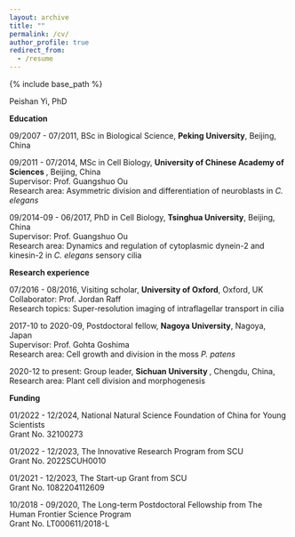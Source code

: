 ```yaml
---
layout: archive
title: ""
permalink: /cv/
author_profile: true
redirect_from:
  - /resume
---
```


{% include base_path %}

Peishan Yi, PhD

<b>Education</b>

09/2007 - 07/2011, BSc in Biological Science, <b>Peking University</b>, Beijing, China

09/2011 - 07/2014, MSc in Cell Biology, <b>University of Chinese Academy of Sciences </b>, Beijing, China <br>
  Supervisor: Prof. Guangshuo Ou <br>
  Research area: Asymmetric division and differentiation of neuroblasts in <I>C. elegans</i>

09/2014-09 - 06/2017, PhD in Cell Biology, <b>Tsinghua University</b>, Beijing, China <br>
  Supervisor: Prof. Guangshuo Ou <br>
  Research area: Dynamics and regulation of cytoplasmic dynein-2 and kinesin-2 in <I>C. elegans</i> sensory cilia

<b>Research experience</b>

07/2016 - 08/2016, Visiting scholar, <b>University of Oxford</b>, Oxford, UK <br>
  Collaborator: Prof. Jordan Raff <br>
  Research topics: Super-resolution imaging of intraflagellar transport in cilia

2017-10 to 2020-09, Postdoctoral fellow, <b>Nagoya University</b>, Nagoya, Japan <br>
  Supervisor: Prof. Gohta Goshima <br>
  Research area: Cell growth and division in the moss <i>P. patens</i>

2020-12 to present: Group leader, <b>Sichuan University </b>, Chengdu, China, <br>
  Research area: Plant cell division and morphogenesis 

<b>Funding</b>

01/2022 - 12/2024, National Natural Science Foundation of China for Young Scientists <br>
  Grant No. 32100273

01/2022 - 12/2023, The Innovative Research Program from SCU <br>
  Grant No. 2022SCUH0010

01/2021 - 12/2023, The Start-up Grant from SCU <br>
  Grant No. 1082204112609

10/2018 - 09/2020, The Long-term Postdoctoral Fellowship from The Human Frontier Science Program <br>
  Grant No. LT000611/2018-L


  

